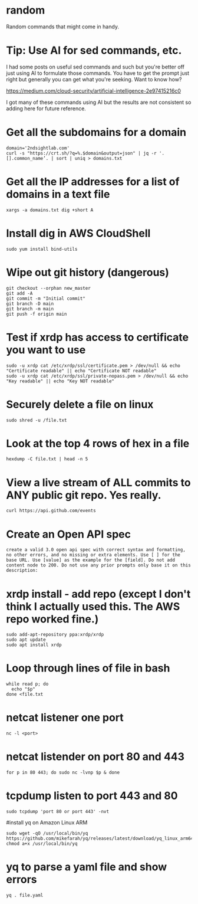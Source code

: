 # random

Random commands that might come in handy.

# Tip: Use AI for sed commands, etc.

I had some posts on useful sed commands and such but you're better off just using AI to formulate those commands. You have to get the prompt just right but generally you can get what you're seeking. Want to know how?

https://medium.com/cloud-security/artificial-intelligence-2e97415216c0

I got many of these commands using AI but the results are not consistent so adding here for future reference.

# Get all the subdomains for a domain

```
domain='2ndsightlab.com'
curl -s "https://crt.sh/?q=%.$domain&output=json" | jq -r '.[].common_name’. | sort | uniq > domains.txt
```

# Get all the IP addresses for a list of domains in a text file

```
xargs -a domains.txt dig +short A
```

# Install dig in AWS CloudShell

```
sudo yum install bind-utils
```

# Wipe out git history (dangerous)
```
git checkout --orphan new_master
git add -A
git commit -m "Initial commit"
git branch -D main
git branch -m main
git push -f origin main
```

# Test if xrdp has access to certificate you want to use
```
sudo -u xrdp cat /etc/xrdp/ssl/certificate.pem > /dev/null && echo "Certificate readable" || echo "Certificate NOT readable"
sudo -u xrdp cat /etc/xrdp/ssl/private-nopass.pem > /dev/null && echo "Key readable" || echo "Key NOT readable"
```

# Securely delete a file on linux
```
sudo shred -u /file.txt
```

# Look at the top 4 rows of hex in a file
```
hexdump -C file.txt | head -n 5
```

# View a live stream of ALL commits to ANY public git repo. Yes really.
```
curl https://api.github.com/events
```
# Create an Open API spec

```
create a valid 3.0 open api spec with correct syntax and formatting, no other errors, and no missing or extra elements. Use [ ] for the base URL. Use [value] as the example for the [field]. Do not add content node to 200. Do not use any prior prompts only base it on this description:
```

# xrdp install - add repo (except I don't think I actually used this. The AWS repo worked fine.)
```
sudo add-apt-repository ppa:xrdp/xrdp
sudo apt update
sudo apt install xrdp
```

# Loop through lines of file in bash
```
while read p; do
  echo "$p"
done <file.txt
```

# netcat listener one port
```
nc -l <port>
```

# netcat listender on port 80 and 443
```
for p in 80 443; do sudo nc -lvnp $p & done
```

# tcpdump listen to port 443 and 80
```
sudo tcpdump 'port 80 or port 443' -nvt
```

#install yq on Amazon Linux ARM
```
sudo wget -qO /usr/local/bin/yq https://github.com/mikefarah/yq/releases/latest/download/yq_linux_arm64
chmod a+x /usr/local/bin/yq
```
# yq to parse a yaml file and show errors
```
yq . file.yaml
```
